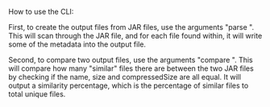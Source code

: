 How to use the CLI:

First, to create the output files from JAR files, use the arguments "parse <jarPath> <outputPath>". This will scan through the JAR file, and for each file found within, it will write some of the metadata into the output file.

Second, to compare two output files, use the arguments "compare <output1> <output2>". This will compare how many "similar" files there are between the two JAR files by checking if the name, size and compressedSize are all equal. It will output a similarity percentage, which is the percentage of similar files to total unique files.
